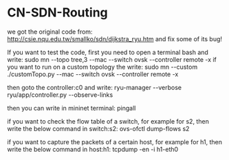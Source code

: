 # CN-SDN-Routing
we got the original code from:
 http://csie.nqu.edu.tw/smallko/sdn/dijkstra_ryu.htm
and fix some of its bug!

If you want to test the code, first you need to open a terminal bash and write:
 sudo mn --topo tree,3  --mac --switch ovsk --controller remote -x
if you want to run on a custom topology the write:
 sudo mn --custom ./customTopo.py --mac --switch ovsk --controller remote -x
 
then goto the controller:c0 and write:
 ryu-manager --verbose ryu/app/controller.py --observe-links

then you can write in mininet terminal:
 pingall

if you want to check the flow table of a switch, for example for s2, then write the below command in switch:s2:
 ovs-ofctl dump-flows s2
 
if you want to capture the packets of a certain host, for example for h1, then write the below command in host:h1:
 tcpdump -en -i h1-eth0
